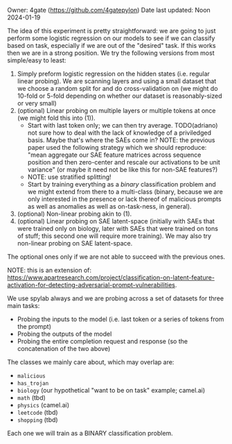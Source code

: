 Owner: 4gate (https://github.com/4gatepylon)
Date last updated: Noon 2024-01-19

The idea of this experiment is pretty straightforward: we are going to just perform some logistic regression on our models to see if we can classify based on task, especially if we are out of the "desired" task. If this works then we are in a strong position. We try the following versions from most simple/easy to least:
1. Simply preform logistic regression on the hidden states (i.e. regular linear probing). We are scanning layers and using a small dataset that we choose a random split for and do cross-validation on (we might do 10-fold or 5-fold depending on whether our dataset is reasonably-sized or very small)
2. (optional) Linear probing on multiple layers or multiple tokens at once (we might fold this into (1)).
    - Start with last token only; we can then try average. TODO(adriano) not sure how to deal with the lack of knowledge of a priviledged basis. Maybe that's where the SAEs come in? NOTE: the previous paper used the following strategy which we should reproduce: "mean aggregate our SAE feature matrices across sequence position and then zero-center and rescale our activations to be unit variance" (or maybe it need not be like this for non-SAE features?)
    - NOTE: use stratified splitting!
    - Start by training everything as a _binary_ classification problem and we might extend from there to a multi-class (binary, because we are only interested in the presence or lack thereof of malicious prompts as well as anomalies as well as on-task-ness, in general).
3. (optional) Non-linear probing akin to (1).
4. (optional) Linear probing on SAE latent-space (initially with SAEs that were trained only on biology, later with SAEs that were trained on tons of stuff; this second one will require more training). We may also try non-linear probing on SAE latent-space. 

The optional ones only if we are not able to succeed with the previous ones.

NOTE: this is an extension of: https://www.apartresearch.com/project/classification-on-latent-feature-activation-for-detecting-adversarial-prompt-vulnerabilities.

We use spylab always and we are probing across a set of datasets for three main tasks:
- Probing the inputs to the model (i.e. last token or a series of tokens from the prompt)
- Probing the outputs of the model
- Probing the entire completion request and response (so the concatenation of the two above)

The classes we mainly care about, which may overlap are:
- `malicious`
- `has_trojan`
- `biology` (our hypothetical "want to be on task" example; camel.ai)
- `math` (tbd)
- `physics` (camel.ai)
- `leetcode` (tbd)
- `shopping` (tbd)

Each one we will train as a BINARY classification problem.